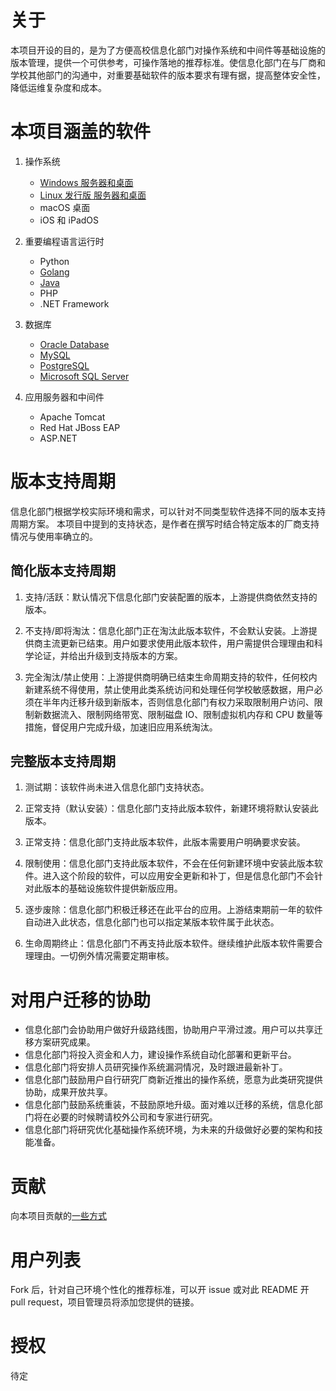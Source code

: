 # 关于
本项目开设的目的，是为了方便高校信息化部门对操作系统和中间件等基础设施的版本管理，提供一个可供参考，可操作落地的推荐标准。使信息化部门在与厂商和学校其他部门的沟通中，对重要基础软件的版本要求有理有据，提高整体安全性，降低运维复杂度和成本。

# 本项目涵盖的软件

1. 操作系统
    - [Windows 服务器和桌面](operating-systems/Windows.md)
    - [Linux 发行版 服务器和桌面](operating-systems/Linux.md)
    - macOS 桌面
    - iOS 和 iPadOS

2. 重要编程语言运行时
    - Python
    - [Golang](runtime/golang.md)
    - [Java](runtime/Java.md)
    - PHP
    - .NET Framework

3. 数据库
    - [Oracle Database](databases/OracleDB.md)
    - [MySQL](databases/MySQL.md)
    - [PostgreSQL](databases/PostgreSQL.md)
    - [Microsoft SQL Server](databases/SQLServer.md)

4. 应用服务器和中间件
    - Apache Tomcat
    - Red Hat JBoss EAP
    - ASP.NET

# 版本支持周期

信息化部门根据学校实际环境和需求，可以针对不同类型软件选择不同的版本支持周期方案。
本项目中提到的支持状态，是作者在撰写时结合特定版本的厂商支持情况与使用率确立的。

## 简化版本支持周期

1. 支持/活跃：默认情况下信息化部门安装配置的版本，上游提供商依然支持的版本。

2. 不支持/即将淘汰：信息化部门正在淘汰此版本软件，不会默认安装。上游提供商主流更新已结束。用户如要求使用此版本软件，用户需提供合理理由和科学论证，并给出升级到支持版本的方案。

3. 完全淘汰/禁止使用：上游提供商明确已结束生命周期支持的软件，任何校内新建系统不得使用，禁止使用此类系统访问和处理任何学校敏感数据，用户必须在半年内迁移升级到新版本，否则信息化部门有权力采取限制用户访问、限制新数据流入、限制网络带宽、限制磁盘 IO、限制虚拟机内存和 CPU 数量等措施，督促用户完成升级，加速旧应用系统淘汰。

## 完整版本支持周期

1. 测试期：该软件尚未进入信息化部门支持状态。

2. 正常支持（默认安装）：信息化部门支持此版本软件，新建环境将默认安装此版本。

3. 正常支持：信息化部门支持此版本软件，此版本需要用户明确要求安装。

4. 限制使用：信息化部门支持此版本软件，不会在任何新建环境中安装此版本软件。进入这个阶段的软件，可以应用安全更新和补丁，但是信息化部门不会针对此版本的基础设施软件提供新版应用。

5. 逐步废除：信息化部门积极迁移还在此平台的应用。上游结束期前一年的软件自动进入此状态，信息化部门也可以指定某版本软件属于此状态。

6. 生命周期终止：信息化部门不再支持此版本软件。继续维护此版本软件需要合理理由。一切例外情况需要定期审核。

# 对用户迁移的协助
- 信息化部门会协助用户做好升级路线图，协助用户平滑过渡。用户可以共享迁移方案研究成果。
- 信息化部门将投入资金和人力，建设操作系统自动化部署和更新平台。
- 信息化部门将安排人员研究操作系统漏洞情况，及时跟进最新补丁。
- 信息化部门鼓励用户自行研究厂商新近推出的操作系统，愿意为此类研究提供协助，成果开放共享。
- 信息化部门鼓励系统重装，不鼓励原地升级。面对难以迁移的系统，信息化部门将在必要的时候聘请校外公司和专家进行研究。
- 信息化部门将研究优化基础操作系统环境，为未来的升级做好必要的架构和技能准备。

# 贡献
向本项目贡献的[一些方式](CONTRIBUTING.md)

# 用户列表
Fork 后，针对自己环境个性化的推荐标准，可以开 issue 或对此 README 开 pull request，项目管理员将添加您提供的链接。

# 授权
待定

